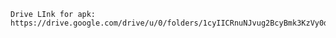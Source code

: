 

    Drive LInk for apk: https://drive.google.com/drive/u/0/folders/1cyIICRnuNJvug2BcyBmk3KzVy0dl1jqc
